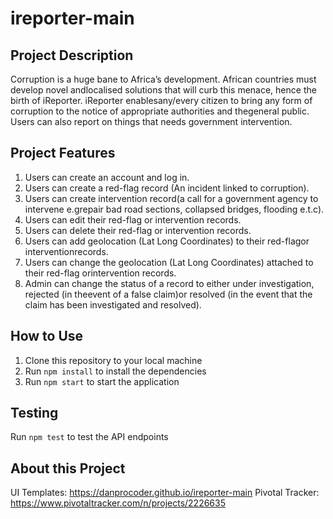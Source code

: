 # ireporter-main

## Project Description
Corruption is a huge bane to Africa’s development. African countries must develop novel andlocalised solutions that will curb this menace, hence the birth of iReporter. iReporter enablesany/every citizen to bring any form of corruption to the notice of appropriate authorities and thegeneral public. Users can also report on things that needs government intervention.

## Project Features
1. Users can create an account and log in.
2. Users can create a ​red-flag ​​record (An incident linked to corruption).
3. Users can create ​intervention​​ record​​​(a call for a government agency to intervene e.grepair bad road sections, collapsed bridges, flooding e.t.c).
4. Users can edit their ​red-flag ​​or ​intervention ​​records.
5. Users can delete their ​red-flag ​​or ​intervention ​​records.
6. Users can add geolocation (Lat Long Coordinates) to their ​red-flag ​​or ​interventionrecords​.
7. Users can change the geolocation (Lat Long Coordinates) attached to their ​red-flag ​​orintervention ​​records​.
8. Admin can change the ​status​​ of a record to either ​under investigation, rejected ​​(in theevent of a false claim)​​​or​ resolved ​​(in the event that the claim has been investigated and resolved)​.

## How to Use
1. Clone this repository to your local machine 
2. Run `npm install` to install the dependencies
3. Run `npm start` to start the application

## Testing
Run `npm test` to test the API endpoints

## About this Project
UI Templates: https://danprocoder.github.io/ireporter-main
Pivotal Tracker: https://www.pivotaltracker.com/n/projects/2226635